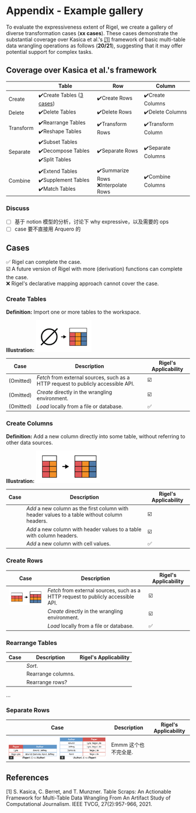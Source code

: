 # Appendix -  Example gallery

To evaluate the expressiveness extent of Rigel, we create a gallery of diverse transformation cases (**xx cases**).
These cases demonstrate the substantial coverage over Kasica et al.'s [[1]](#references) framework of basic multi-table data wrangling operations as follows (**20/21**), suggesting that it may offer potential support for complex tasks.

## Coverage over Kasica et al.'s framework

|   | Table | Row | Column |
| - | - | - | - |
| Create | :heavy_check_mark:Create Tables ([3 cases](#create-tables))	| :heavy_check_mark:Create Rows | :heavy_check_mark:Create Columns |
| Delete | :heavy_check_mark:Delete Tables	| :heavy_check_mark:Delete Rows | :heavy_check_mark:Delete Columns |
| Transform | :heavy_check_mark:Rearrange Tables<br>:heavy_check_mark:Reshape Tables | :heavy_check_mark:Transform Rows | :heavy_check_mark:Transform Column |
| Separate | :heavy_check_mark:Subset Tables<br>:heavy_check_mark:Decompose Tables<br>:heavy_check_mark:Split Tables | :heavy_check_mark:Separate Rows | :heavy_check_mark:Separate Columns |
| Combine | :heavy_check_mark:Extend Tables<br>:heavy_check_mark:Supplement Tables<br>:heavy_check_mark:Match Tables | :heavy_check_mark:Summarize Rows<br>:x:Interpolate Rows | :heavy_check_mark:Combine Columns |

### Discuss
- [ ] 基于 notion 模型的分析，讨论下 why expressive，以及需要的 ops
- [ ] case 要不直接用 Arquero 的

## Cases

:white_check_mark: Rigel can complete the case.<br>
:ballot_box_with_check: A future version of Rigel with more (derivation) functions can complete the case.<br>
:x: Rigel's declarative mapping approach cannot cover the case.


### Create Tables 

**Definition:** Import one or more tables to the workspace.

**Illustration:** ![create-tables](/pics/create-tables.png)

| Case | Description | Rigel's Applicability | 
| - | - | - |
| (Omitted) | *Fetch* from external sources, such as a HTTP request to publicly accessible API. | :ballot_box_with_check: |
| (Omitted) | *Create* directly in the wrangling environment. | :ballot_box_with_check: |
| (Omitted) | *Load* locally from a file or database. | :white_check_mark: |

### Create Columns 

**Definition:**  Add a new column directly into some table, without referring to other data sources.

**Illustration:** ![create-columns](/pics/create-columns.png)

| Case | Description | Rigel's Applicability | 
| - | - | - |
|  | *Add* a new column as the first column with header values to a table without column headers. | :ballot_box_with_check: |
|  | *Add* a new column with header values to a table with column headers. | :ballot_box_with_check: |
|  | *Add* a new column with cell values. | :white_check_mark: |

### Create Rows 

| Case | Description | Rigel's Applicability | 
| - | - | - |
| ![create-rows](/pics/create-rows.png) | *Fetch* from external sources, such as a HTTP request to publicly accessible API. | :ballot_box_with_check: |
|  | *Create* directly in the wrangling environment. | :ballot_box_with_check: |
|  | *Load* locally from a file or database. | :white_check_mark: |


 ### Rearrange Tables

| Case | Description | Rigel's Applicability | 
| - | - | - |
|  | *Sort*. |  |
|  | Rearrange columns. |  |
|  | Rearrange rows? |  |

...

### Separate Rows

| Case | Description | Rigel's Applicability | 
| - | - | - |
| ![create-tables](/pics/separate-row-1.png) | Emmm 这个也不完全是. | |


## References

[1] S. Kasica, C. Berret, and T. Munzner. Table Scraps: An Actionable Framework for Multi-Table Data Wrangling From An Artifact Study of Computational Journalism. IEEE TVCG, 27(2):957-966, 2021.
